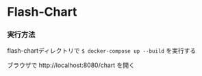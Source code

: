 # Flash-Chart

### 実行方法
flash-chartディレクトリで
`$ docker-compose up --build`
を実行する

ブラウザで http://localhost:8080/chart を開く
